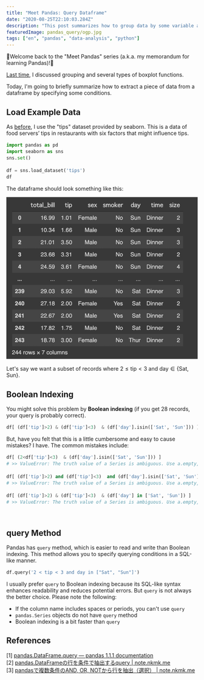 ```yaml
---
title: "Meet Pandas: Query Dataframe"
date: "2020-08-25T22:10:03.284Z"
description: "This post summarizes how to group data by some variable and draw boxplots on it using Pandas and Seaborn."
featuredImage: pandas_query/ogp.jpg
tags: ["en", "pandas", "data-analysis", "python"]
---
```

🐼Welcome back to the "Meet Pandas" series (a.k.a. my memorandum for learning Pandas)!🐼

[Last time](https://hippocampus-garden.com/pandas_boxplot/), I discussed grouping and several types of boxplot functions. 

Today, I'm going to briefly summarize how to extract a piece of data from a dataframe by specifying some conditions.

## Load Example Data
As [before](https://hippocampus-garden.com/pandas_boxplot/), I use the "tips" dataset provided by seaborn. This is a data of food servers’ tips in restaurants with six factors that might influence tips.

```python
import pandas as pd
import seaborn as sns
sns.set()

df = sns.load_dataset('tips')
df
```

The dataframe should look something like this:

![](2020-08-25-12-28-32.png)

Let's say we want a subset of records where $2 \leq \mathrm{tip} < 3$ and $\mathrm{day} \in \{\mathrm{Sat},\mathrm{Sun}\}$.

## Boolean Indexing
You might solve this problem by **Boolean indexing** (if you get 28 records, your query is probably correct).

```python
df[ (df['tip']>2) & (df['tip']<3)  & (df['day'].isin(['Sat', 'Sun'])) ]
```

But, have you felt that this is a little cumbersome and easy to cause mistakes? I have. The common mistakes include:

```python
df[ (2<df['tip']<3)  & (df['day'].isin(['Sat', 'Sun'])) ]
# >> ValueError: The truth value of a Series is ambiguous. Use a.empty, a.bool(), a.item(), a.any() or a.all().

df[ (df['tip']>2) and (df['tip']<3)  and (df['day'].isin(['Sat', 'Sun'])) ]
# >> ValueError: The truth value of a Series is ambiguous. Use a.empty, a.bool(), a.item(), a.any() or a.all().

df[ (df['tip']>2) & (df['tip']<3)  & (df['day'] in ['Sat', 'Sun']) ]
# >> ValueError: The truth value of a Series is ambiguous. Use a.empty, a.bool(), a.item(), a.any() or a.all().
```
<br/>

## query Method
Pandas has `query` method, which is easier to read and write than Boolean indexing. This method allows you to specify querying conditions in a SQL-like manner.

```python
df.query('2 < tip < 3 and day in ["Sat", "Sun"]')
```

I usually prefer `query` to Boolean indexing because its SQL-like syntax enhances readability and reduces potential errors. But `query` is not always the better choice. Please note the following:

- If the column name includes spaces or periods, you can't use `query`
- `pandas.Series` objects do not have `query` method
- Boolean indexing is a bit faster than `query`

## References
[1] [pandas.DataFrame.query — pandas 1.1.1 documentation](https://pandas.pydata.org/pandas-docs/stable/reference/api/pandas.DataFrame.query.html)  
[2] [pandas.DataFrameの行を条件で抽出するquery | note.nkmk.me](https://note.nkmk.me/python-pandas-query/)  
[3] [pandasで複数条件のAND, OR, NOTから行を抽出（選択） | note.nkmk.me](https://note.nkmk.me/python-pandas-multiple-conditions/)
